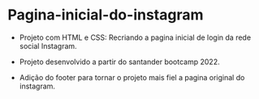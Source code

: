 # Pagina-inicial-do-instagram
* Projeto com HTML e CSS: Recriando a pagina inicial de login da rede social Instagram.
 
* Projeto desenvolvido a partir do  santander bootcamp 2022.

* Adição do footer para tornar o projeto mais fiel a pagina original do instagram.
